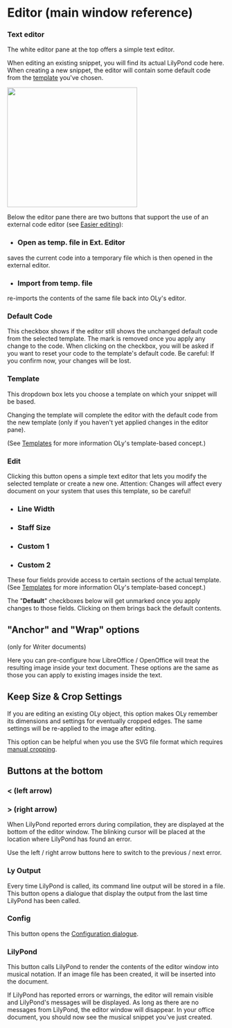 # Editor (main window reference)

### Text editor

The white editor pane at the top offers a simple text editor. 

When editing an existing snippet, you will find its actual LilyPond code here. 
When creating a new snippet, the editor will contain some default code from the [template](https://github.com/openlilylib/LO-ly/wiki/Editor-(main-window-reference)#template) you've chosen. 

<a href="http://lilypondblog.org/wp-content/uploads/2017/03/OLy-Editor-Window-02-1.gif"><img class="aligncenter wp-image-4674 size-medium" src="http://lilypondblog.org/wp-content/uploads/2017/03/OLy-Editor-Window-02-1-300x276.gif" width="300" height="276" /></a>

Below the editor pane there are two buttons that support the use of an external code editor (see [Easier editing](https://github.com/openlilylib/LO-ly/wiki/Introduction#easier-editing)):

* ### Open as temp. file in Ext. Editor
saves the current code into a temporary file which is then opened in the external editor.

* ### Import from temp. file
re-imports the contents of the same file back into OLy's editor.

### Default Code
This checkbox shows if the editor still shows the unchanged default code from the selected template. The mark is removed once you apply any change to the code. 
When clicking on the checkbox, you will be asked if you want to reset your code to the template's default code. Be careful: If you confirm now, your changes will be lost. 

### Template
This dropdown box lets you choose a template on which your snippet will be based. 

Changing the template will complete the editor with the default code from the new template (only if you haven't yet applied changes in the editor pane). 

(See [Templates](https://github.com/openlilylib/LO-ly/wiki/Introduction#templates) for more information OLy's template-based concept.)

### Edit
Clicking this button opens a simple text editor that lets you modify the selected template or create a new one. Attention: Changes will affect every document on your system that uses this template, so be careful! 

* ### Line Width
* ### Staff Size
* ### Custom 1
* ### Custom 2
These four fields provide access to certain sections of the actual template. 
(See [Templates](https://github.com/openlilylib/LO-ly/wiki/Introduction#templates) for more information OLy's template-based concept.)

The "**Default**" checkboxes below will get unmarked once you apply changes to those fields. Clicking on them brings back the default contents.

## "Anchor" and "Wrap" options
(only for Writer documents)

Here you can pre-configure how LibreOffice / OpenOffice will treat the resulting image inside your text document. These options are the same as those you can apply to existing images inside the text.

## Keep Size & Crop Settings

If you are editing an existing OLy object, this option makes OLy remember its dimensions and settings for eventually cropped edges. The same settings will be re-applied to the image after editing. 

This option can be helpful when you use the SVG file format which requires [manual cropping](https://github.com/openlilylib/LO-ly/wiki/SVG-requirements#1-manual-cropping).

## Buttons at the bottom
### < (left arrow)
### > (right arrow)
When LilyPond reported errors during compilation, they are displayed at the bottom of the editor window. The blinking cursor will be placed at the location where LilyPond has found an error. 

Use the left / right arrow buttons here to switch to the previous / next error.

### Ly Output
Every time LilyPond is called, its command line output will be stored in a file. This button opens a dialogue that display the output from the last time LilyPond has been called. 
### Config
This button opens the [Configuration dialogue](https://github.com/openlilylib/LO-ly/wiki/Config#configuration-dialogue). 
### LilyPond
This button calls LilyPond to render the contents of the editor window into musical notation. If an image file has been created, it will be inserted into the document. 

If LilyPond has reported errors or warnings, the editor will remain visible and LilyPond's messages will be displayed. As long as there are no messages from LilyPond, the editor window will disappear. In your office document, you should now see the musical snippet you've just created.

